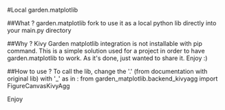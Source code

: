 #Local garden.matplotlib 

##What ?
garden.matplotlib fork to use it as a local python lib directly into your main.py directory

##Why ?
Kivy Garden matplotlib integration is not installable with pip command.
This is a simple solution used for a project in order to have garden.matplotlib to work.
As it's done, just wanted to share it. Enjoy :)

##How to use ?
To call the lib, change the '.' (from documentation with original lib) with '_' as in :
from garden_matplotlib.backend_kivyagg import FigureCanvasKivyAgg

Enjoy